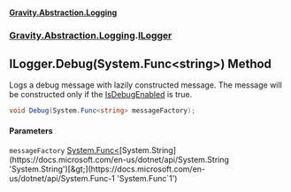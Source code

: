 #### [Gravity.Abstraction.Logging](./index.md 'index')
### [Gravity.Abstraction.Logging](./Gravity-Abstraction-Logging.md 'Gravity.Abstraction.Logging').[ILogger](./Gravity-Abstraction-Logging-ILogger.md 'Gravity.Abstraction.Logging.ILogger')
## ILogger.Debug(System.Func&lt;string&gt;) Method
Logs a debug message with lazily constructed message. The message will be constructed only if the [IsDebugEnabled](./Gravity-Abstraction-Logging-ILogger-IsDebugEnabled.md 'Gravity.Abstraction.Logging.ILogger.IsDebugEnabled') is true.  
```csharp
void Debug(System.Func<string> messageFactory);
```
#### Parameters
<a name='Gravity-Abstraction-Logging-ILogger-Debug(System-Func-string-)-messageFactory'></a>
`messageFactory` [System.Func&lt;](https://docs.microsoft.com/en-us/dotnet/api/System.Func-1 'System.Func`1')[System.String](https://docs.microsoft.com/en-us/dotnet/api/System.String 'System.String')[&gt;](https://docs.microsoft.com/en-us/dotnet/api/System.Func-1 'System.Func`1')  
  
